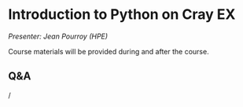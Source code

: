 # Introduction to Python on Cray EX

*Presenter: Jean Pourroy (HPE)*

Course materials will be provided during and after the course.

<!--
Temporary location of materials (for the lifetime of the training project):

-   Slides: `/project/project_465001362/Slides/HPE/12_Python_Frameworks__GPU_porting.pdf`
-->

<!--
Archived materials on LUMI:

-   Slides: `/appl/local/training/4day-20241028/files/LUMI-4day-20241028-4_01_Introduction_to_Python_on_Cray_EX.pdf`

-   Recording: `/appl/local/training/4day-20241028/recordings/4_01_Introduction_to_Python_on_Cray_EX.mp4`

These materials can only be distributed to actual users of LUMI (active user account).
-->


## Q&A

/
